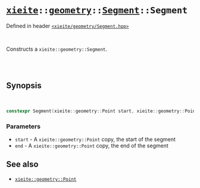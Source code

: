 # [`xieite`](../../../README.md)`::`[`geometry`](../../../docs/geometry.md)`::`[`Segment`](../../../docs/geoemtry/Segment.md)`::Segment`
Defined in header [`<xieite/geometry/Segment.hpp>`](../../../include/xieite/geometry/Segment.hpp)

<br/>

Constructs a `xieite::geometry::Segment`.

<br/><br/>

## Synopsis

<br/>

```cpp
constexpr Segment(xieite::geometry::Point start, xieite::geometry::Point end) noexcept;
```
### Parameters
- `start` - A `xieite::geometry::Point` copy, the start of the segment
- `end` - A `xieite::geometry::Point` copy, the end of the segment

## See also
- [`xieite::geometry::Point`](../../../docs/geometry/Point.md)

